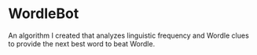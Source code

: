 # WordleBot
An algorithm I created that analyzes linguistic frequency and Wordle clues to provide the next best word to beat Wordle.

